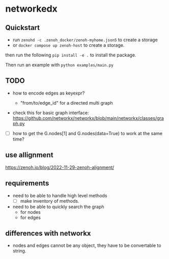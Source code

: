 # networkedx

## Quickstart

- run  `zenohd -c .zenoh_docker/zenoh-myhome.json5` to create a storage
- or `docker compose up zenoh-host` to create a storage.

then run the following `pip install -e .` to install the package.

Then run an example with `python examples/main.py`

## TODO

- how to encode edges as keyexpr?
  - "from/to/edge_id" for a directed multi graph

- check this for basic graph interface: <https://github.com/networkx/networkx/blob/main/networkx/classes/graph.py>
- [ ] how to get the G.nodes[1] and G.nodes(data=True) to work at the same time?

## use allignment

<https://zenoh.io/blog/2022-11-29-zenoh-alignment/>

## requirements

- need to be able to handle high level methods
  - [ ] make inventory of methods.
- need to be able to quickly search the graph
  - for nodes
  - for edges

## differences with networkx

- nodes and edges cannot be any object, they have to be convertable to string.
